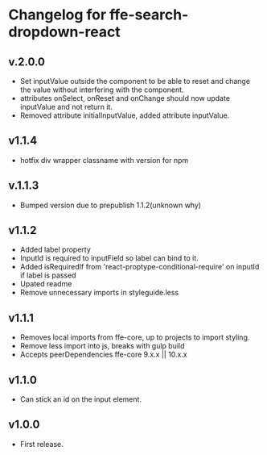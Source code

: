 # Changelog for ffe-search-dropdown-react

## v.2.0.0
* Set inputValue outside the component to be able to reset and 
change the value without interfering with the component. 
* attributes onSelect, onReset and onChange should now update inputValue and not return it.
* Removed attribute initialInputValue, added attribute inputValue.

## v1.1.4
* hotfix div wrapper classname with version for npm

## v.1.1.3
* Bumped version due to prepublish 1.1.2(unknown why)

## v1.1.2
* Added label property
* InputId is required to inputField so label can bind to it.
* Added isRequiredIf from 'react-proptype-conditional-require' on inputId if label is passed
* Upated readme
* Remove unnecessary imports in styleguide.less

## v1.1.1
* Removes local imports from ffe-core, up to projects to import styling.
* Remove less import into js, breaks with gulp build
* Accepts peerDependencies ffe-core 9.x.x || 10.x.x

## v1.1.0
* Can stick an id on the input element.

## v1.0.0
* First release.
